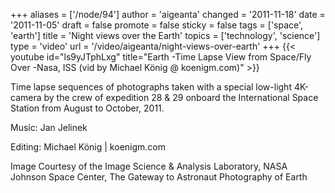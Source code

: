 +++
aliases = ['/node/94']
author = 'aigeanta'
changed = '2011-11-18'
date = '2011-11-05'
draft = false
promote = false
sticky = false
tags = ['space', 'earth']
title = 'Night views over the Earth'
topics = ['technology', 'science']
type = 'video'
url = '/video/aigeanta/night-views-over-earth'
+++
{{< youtube id="ls9yJTphLxg" title="Earth -Time Lapse View from Space/Fly Over -Nasa, ISS (vid by Michael König @ koenigm.com)" >}}

<p>Time lapse sequences of photographs taken with a special low-light 4K-camera by the crew of expedition 28 &amp; 29 onboard the International Space Station from&nbsp;August to October, 2011.</p><p>Music: Jan Jelinek</p><p>Editing: Michael König | koenigm.com</p><p>Image Courtesy of the Image Science &amp; Analysis Laboratory,&nbsp;NASA Johnson Space Center, The Gateway to Astronaut Photography of Earth&nbsp;</p>

